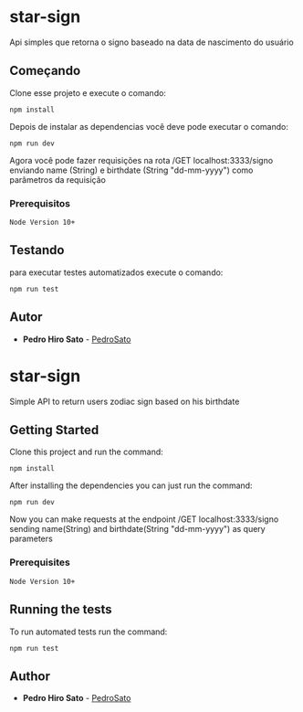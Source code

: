 # star-sign

Api simples que retorna o signo baseado na data de nascimento do usuário

## Começando

Clone esse projeto e execute o comando:

```
npm install
```

Depois de instalar as dependencias você deve pode executar o comando:

```
npm run dev
```

Agora você pode fazer requisições na rota /GET localhost:3333/signo enviando name (String) e birthdate (String "dd-mm-yyyy") como parâmetros da requisição

### Prerequisitos

```
Node Version 10+
```

## Testando

para executar testes automatizados execute o comando:

```
npm run test
```

## Autor

- **Pedro Hiro Sato** - [PedroSato](https://github.com/PedroSato)

# star-sign

Simple API to return users zodiac sign based on his birthdate

## Getting Started

Clone this project and run the command:

```
npm install
```

After installing the dependencies you can just run the command:

```
npm run dev
```

Now you can make requests at the endpoint /GET localhost:3333/signo sending name(String) and birthdate(String "dd-mm-yyyy") as query parameters

### Prerequisites

```
Node Version 10+
```

## Running the tests

To run automated tests run the command:

```
npm run test
```

## Author

- **Pedro Hiro Sato** - [PedroSato](https://github.com/PedroSato)
